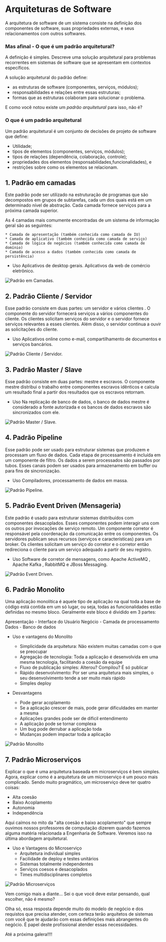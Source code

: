 # Arquiteturas de Software

A arquitetura de software de um sistema consiste na definição dos componentes de software, suas propriedades externas, e seus relacionamentos com outros softwares. 

### Mas afinal - O que é um padrão arquitetural?

A definição é simples. Descreve uma solução arquitetural para problemas recorrentes em sistemas de software que se apresentam em contextos específicos.

A solução arquitetural do padrão define:
- as estruturas de software (componentes, serviços, módulos);
- responsabilidades e relações entre essas estruturas;
- formas que as estruturas colaboram para solucionar o problema.

E como você notou existe um *padrão arquitetural*  para isso, não é?

### O que é um padrão arquitetural

Um padrão arquitetural é um conjunto de decisões de projeto de software que define:

- Utilidade;
- tipos de elementos (componentes, serviços, módulos);
- tipos de relações (dependência, colaboração, controle);
- propriedades dos elementos (responsabilidades,funcionalidades), e
- restrições sobre como os elementos se relacionam.

## 1. Padrão em camadas

Este padrão pode ser utilizado na estruturação de programas que são decompostos em grupos de subtarefas, cada um dos quais está em um determinado nível de abstração. Cada camada fornece serviços para a próxima camada superior.

As 4 camadas mais comumente encontradas de um sistema de informação geral são as seguintes:

    * Camada de apresentação (também conhecida como camada de IU)
    * Camada de aplicativo (também conhecida como camada de serviço)
    * Camada de lógica de negócios (também conhecida como camada de domínio)
    * Camada de acesso a dados (também conhecida como camada de persistência)

- Uso
Aplicativos de desktop gerais.
Aplicativos da web de comércio eletrônico.

![Padrão em Camadas.](./camadas.png "Padrão em Camadas.")

## 2. Padrão Cliente / Servidor

Esse padrão consiste em duas partes: um servidor e vários clientes . O componente do servidor fornecerá serviços a vários componentes do cliente. Os clientes solicitam serviços do servidor e o servidor fornece serviços relevantes a esses clientes. Além disso, o servidor continua a ouvir as solicitações do cliente.

- Uso
Aplicativos online como e-mail, compartilhamento de documentos e serviços bancários.

![Padrão Cliente / Servidor.](./client-server.png "Padrão Cliente / Servidor.")


## 3. Padrão Master / Slave

Esse padrão consiste em duas partes: mestre e escravos. O componente mestre distribui o trabalho entre componentes escravos idênticos e calcula um resultado final a partir dos resultados que os escravos retornam.

- Uso
Na replicação de banco de dados, o banco de dados mestre é considerado a fonte autorizada e os bancos de dados escravos são sincronizados com ele.

![Padrão Master / Slave.](./master-slave.png "Padrão Master / Slave.")

## 4. Padrão Pipeline 

Esse padrão pode ser usado para estruturar sistemas que produzem e processam um fluxo de dados. Cada etapa de processamento é incluída em um componente de filtro. Os dados a serem processados ​​são passados ​​por tubos. Esses canais podem ser usados ​​para armazenamento em buffer ou para fins de sincronização.

- Uso
Compiladores, processamento de dados em massa.

![Padrão Pipeline.](./pipeline.png "Padrão Pipeline")

## 5. Padrão Event Driven (Mensageria)

Este padrão é usado para estruturar sistemas distribuídos com componentes desacoplados. Esses componentes podem interagir uns com os outros por invocações de serviço remoto. Um componente corretor é responsável pela coordenação da comunicação entre os componentes. Os servidores publicam seus recursos (serviços e características) para um broker. Os clientes solicitam um serviço do corretor e o corretor então redireciona o cliente para um serviço adequado a partir de seu registro.

- Uso
Software de corretor de mensagens, como Apache ActiveMQ , Apache Kafka , RabbitMQ e JBoss Messaging.

![Padrão Event Driven.](./event-driven.png "Padrão Event Driven")


## 6. Padrão Monolito

Uma aplicação monolítica é aquele tipo de aplicação na qual toda a base de código está contida em um só lugar, ou seja, todas as funcionalidades estão definidas no mesmo bloco. Geralmente este bloco é dividido em 3 partes:

Apresentação - Interface do Usuário
Negócio - Camada de processamento
Dados - Banco de dados

- Uso e vantagens do Monolito
    - Simplicidade da arquitetura: Não existem muitas camadas com o que se preocupar
    - Agregação de tecnologia: Toda a aplicação é desenvolvida em uma mesma tecnologia, facilitando a coesão da equipe
    - Fluxo de publicação simples: Alterou? Compilou? É só publicar
    - Rápido desenvolvimento: Por ser uma arquitetura mais simples, o seu desenvolvimento tende a ser muito mais rápido
    - Simples deploy

- Desvantagens
    - Pode gerar acoplamento
    - Se a aplicação crescer de mais, pode gerar dificuldades em manter a mesma
    - Aplicações grandes pode ser de dificil entendimento
    - A aplicação pode se tornar complexa
    - Um bug pode derrubar a aplicação toda
    - Mudanças podem impactar toda a aplicação

![Padrão Monolito](./monolitica.png "Padrão Monolito")

## 7. Padrão Microserviços
Explicar o que é uma arquitetura baseada em microserviços é bem simples. Agora, explicar como é a arquitetura de um microserviço é um pouco mais complicado.
Sendo muito pragmático, um microserviço deve ter quatro coisas:

- Alta coesão
- Baixo Acoplamento
- Autonomia
- Independência

Aqui caímos no mito da "alta coesão e baixo acoplamento" que sempre ouvimos nossos professores de computação dizerem quando fazemos alguma matéria relacionada a Engenharia de Software. Veremos isso na última abordagem arquitetural.

- Uso e Vantagens do Microserviço
    - Arquitetura individual simples
    - Facilidade de deploy e testes unitários
    - Sistemas totalmente independentes
    - Serviços coesos e desacoplados
    - Times multidisciplinares completos

![Padrão Microserviços](./microsservicos.png "Padrão Microserviços")

Vem comigo mais a diante... Sei o que você deve estar pensando, qual escolher, não é mesmo?

Olha só, essa resposta depende muito do modelo de negócio e dos requistos que precisa atender, com certeza terão arquitetos de sistemas com você que te ajudarão com essas definições mais abrangentes do negócio. É papel deste profissional atender essas necessidades.

Até a próxima galera!!!!